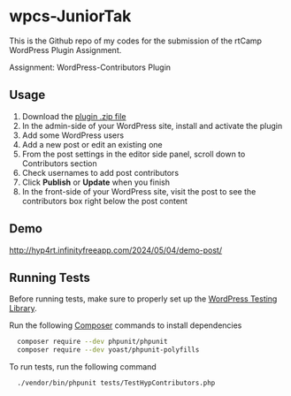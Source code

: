 # wpcs-JuniorTak

This is the Github repo of my codes for the submission of the rtCamp WordPress Plugin Assignment.

Assignment: WordPress-Contributors Plugin

## Usage

1. Download the [plugin .zip file](https://www.dropbox.com/scl/fi/yhacgrp0wyigvbrycc5d0/hyp4rtcontributors.1.0.0.zip?rlkey=1h1xtu6k19dmnwo4gtpmfih2e&st=5ddyg8q7&dl=0)
2. In the admin-side of your WordPress site, install and activate the plugin
3. Add some WordPress users
4. Add a new post or edit an existing one
5. From the post settings in the editor side panel, scroll down to Contributors section
6. Check usernames to add post contributors
7. Click **Publish** or **Update** when you finish
8. In the front-side of your WordPress site, visit the post to see the contributors box right below the post content

## Demo

http://hyp4rt.infinityfreeapp.com/2024/05/04/demo-post/

## Running Tests

Before running tests, make sure to properly set up the [WordPress Testing Library](https://make.wordpress.org/core/handbook/testing/automated-testing/).

Run the following [Composer](https://getcomposer.org/) commands to install dependencies

```bash
  composer require --dev phpunit/phpunit
  composer require --dev yoast/phpunit-polyfills
```

To run tests, run the following command

```bash
  ./vendor/bin/phpunit tests/TestHypContributors.php
```
